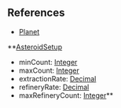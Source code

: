## References
  * [Planet](EntrenchmentPlanet.md)

**[AsteroidSetup](EntrenchmentAsteroidSetup.md)
  * minCount: [Integer](Integer.md)
  * maxCount: [Integer](Integer.md)
  * extractionRate: [Decimal](Decimal.md)
  * refineryRate: [Decimal](Decimal.md)
  * maxRefineryCount: [Integer](Integer.md)**
